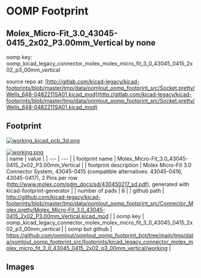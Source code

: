 # OOMP Footprint  
## Molex_Micro-Fit_3.0_43045-0415_2x02_P3.00mm_Vertical  by none  
  
oomp key: oomp_kicad_legacy_connector_molex_molex_micro_fit_3_0_43045_0415_2x02_p3_00mm_vertical  
  
source repo at: [http://gitlab.com/kicad-legacy/kicad-footprints/blob/master/tmp/data/oomlout_oomp_footprint_src/Socket.pretty/Wells_648-0482211SA01.kicad_mod](http://gitlab.com/kicad-legacy/kicad-footprints/blob/master/tmp/data/oomlout_oomp_footprint_src/Socket.pretty/Wells_648-0482211SA01.kicad_mod)  
## Footprint  
  
[![working_kicad_pcb_3d.png](working_kicad_pcb_3d_600.png)](working_kicad_pcb_3d.png)  
  
[![working.png](working_600.png)](working.png)  
| name | value | 
| --- | --- | 
| footprint name | Molex_Micro-Fit_3.0_43045-0415_2x02_P3.00mm_Vertical | 
| footprint description | Molex Micro-Fit 3.0 Connector System, 43045-0415 (compatible alternatives: 43045-0416, 43045-0417), 2 Pins per row (http://www.molex.com/pdm_docs/sd/430450217_sd.pdf), generated with kicad-footprint-generator | 
| number of pads | 6 | 
| github path | http://github.com/kicad-legacy/kicad-footprints/blob/master/tmp/data/oomlout_oomp_footprint_src/Connector_Molex.pretty/Molex_Micro-Fit_3.0_43045-0415_2x02_P3.00mm_Vertical.kicad_mod | 
| oomp key | oomp_kicad_legacy_connector_molex_molex_micro_fit_3_0_43045_0415_2x02_p3_00mm_vertical | 
| oomp bot github | https://github.com/oomlout/oomlout_oomp_footprint_bot/tree/main/tmp/data/oomlout_oomp_footprint_src/footprints/kicad_legacy_connector_molex_molex_micro_fit_3_0_43045_0415_2x02_p3_00mm_vertical/working | 
## Images  
